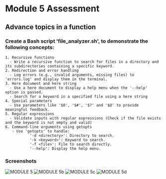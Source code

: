 #  Module 5 Assessment

## Advance topics in a function
### Create a Bash script 'file_analyzer.sh', to demonstrate the following concepts:  
    1. Recursive functions  
      - Write a recursive function to search for files in a directory and its subdirectories containing a specific keyword.
    2. Redirection and error handling  
      - Log errors (e.g., invalid arguments, missing files) to 'errors.log' and display them in the terminal.
    3. Here document and here string  
      - Use a here document to display a help menu when the '--help' option is passed.
      - Search for a keyword in a specified file using a here string
    4. Special parameters  
      - Use parameters like '$0', '$#', '$?' and '$@' to provide meaningful feedback.
    5. Regular expressions  
      - Validate inputs with regular expressions (Check if the file exists and the keyword is not empty and valid)
    6. Command-line arguments using getopts
       - Use 'getopts' to handle:
               '-d <directory>': Directory to search.
               '-k <keyword>': Keyword to search.
               '-f <file>': File to search directly.
               '--help': Display the help menu.

### Screenshots

![MODULE 5](https://github.com/user-attachments/assets/3a81be86-89ef-4da7-87e9-a93408ff6c98)
![MODULE 5b](https://github.com/user-attachments/assets/97fae594-6b91-48e3-94f2-6726b889dc55)
![MODULE 5c](https://github.com/user-attachments/assets/70d2c81b-c8f3-48d0-91a7-588361eece61)
![MODULE 5d](https://github.com/user-attachments/assets/a8480c8e-427b-4ecf-9bad-51826f17929d)


